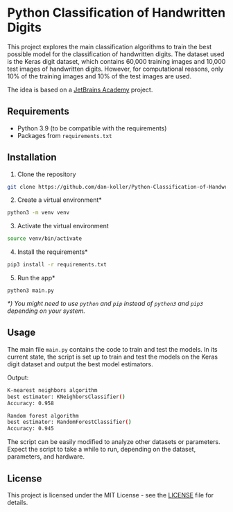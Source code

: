 # Python Classification of Handwritten Digits

This project explores the main classification algorithms to train the best possible model for the classification of handwritten digits. The dataset used is the Keras digit dataset, which contains 60,000 training images and 10,000 test images of handwritten digits. However, for computational reasons, only 10% of the training images and 10% of the test images are used.

The idea is based on a [JetBrains Academy](https://hyperskill.org/projects/205) project.

## Requirements

-   Python 3.9 (to be compatible with the requirements)
-   Packages from `requirements.txt`

## Installation

1.  Clone the repository

```bash
git clone https://github.com/dan-koller/Python-Classification-of-Handwritten-Digits
```

2. Create a virtual environment\*

```bash
python3 -m venv venv
```

3. Activate the virtual environment

```bash
source venv/bin/activate
```

4. Install the requirements\*

```bash
pip3 install -r requirements.txt
```

5. Run the app\*

```
python3 main.py
```

_\*) You might need to use `python` and `pip` instead of `python3` and `pip3` depending on your system._

## Usage

The main file `main.py` contains the code to train and test the models. In its current state, the script is set up to train and test the models on the Keras digit dataset and output the best model estimators.

Output:

```bash
K-nearest neighbors algorithm
best estimator: KNeighborsClassifier()
Accuracy: 0.958

Random forest algorithm
best estimator: RandomForestClassifier()
Accuracy: 0.945
```

The script can be easily modified to analyze other datasets or parameters. Expect the script to take a while to run, depending on the dataset, parameters, and hardware.

## License

This project is licensed under the MIT License - see the [LICENSE](LICENSE) file for details.
